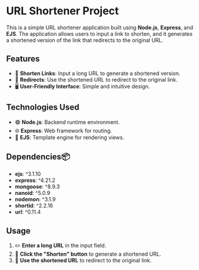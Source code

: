 
# URL Shortener Project

This is a simple URL shortener application built using **Node.js**, **Express**, and **EJS**. The application allows users to input a link to shorten, and it generates a shortened version of the link that redirects to the original URL.

## Features
- 🔗 **Shorten Links**: Input a long URL to generate a shortened version.  
- 🚀 **Redirects**: Use the shortened URL to redirect to the original link.  
- 🖥️ **User-Friendly Interface**: Simple and intuitive design.  
## Technologies Used
- 🟢 **Node.js**: Backend runtime environment.  
- 🌐 **Express**: Web framework for routing.  
- 📝 **EJS**: Template engine for rendering views.  
## Dependencies📦
- **ejs**: ^3.1.10  
- **express**: ^4.21.2  
- **mongoose**: ^8.9.3  
- **nanoid**: ^5.0.9  
- **nodemon**: ^3.1.9  
- **shortid**: ^2.2.16  
- **url**: ^0.11.4  
## Usage
1. ✏️ **Enter a long URL** in the input field.  
2. 🔘 **Click the "Shorten" button** to generate a shortened URL.  
3. 🌟 **Use the shortened URL** to redirect to the original link.  
